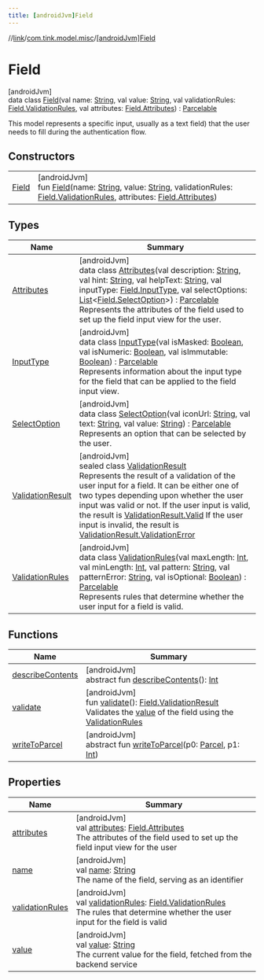 ```yaml
---
title: [androidJvm]Field
---
```

//[link](../../../index.html)/[com.tink.model.misc](../index.html)/[[androidJvm]Field](index.html)



# Field



[androidJvm]\
data class [Field](index.html)(val name: [String](https://kotlinlang.org/api/latest/jvm/stdlib/kotlin/-string/index.html), val value: [String](https://kotlinlang.org/api/latest/jvm/stdlib/kotlin/-string/index.html), val validationRules: [Field.ValidationRules](-validation-rules/index.html), val attributes: [Field.Attributes](-attributes/index.html)) : [Parcelable](https://developer.android.com/reference/kotlin/android/os/Parcelable.html)

This model represents a specific input, usually as a text field) that the user needs to fill during the authentication flow.



## Constructors


| | |
|---|---|
| [Field](-field.html) | [androidJvm]<br>fun [Field](-field.html)(name: [String](https://kotlinlang.org/api/latest/jvm/stdlib/kotlin/-string/index.html), value: [String](https://kotlinlang.org/api/latest/jvm/stdlib/kotlin/-string/index.html), validationRules: [Field.ValidationRules](-validation-rules/index.html), attributes: [Field.Attributes](-attributes/index.html)) |


## Types


| Name | Summary |
|---|---|
| [Attributes](-attributes/index.html) | [androidJvm]<br>data class [Attributes](-attributes/index.html)(val description: [String](https://kotlinlang.org/api/latest/jvm/stdlib/kotlin/-string/index.html), val hint: [String](https://kotlinlang.org/api/latest/jvm/stdlib/kotlin/-string/index.html), val helpText: [String](https://kotlinlang.org/api/latest/jvm/stdlib/kotlin/-string/index.html), val inputType: [Field.InputType](-input-type/index.html), val selectOptions: [List](https://kotlinlang.org/api/latest/jvm/stdlib/kotlin.collections/-list/index.html)&lt;[Field.SelectOption](-select-option/index.html)&gt;) : [Parcelable](https://developer.android.com/reference/kotlin/android/os/Parcelable.html)<br>Represents the attributes of the field used to set up the field input view for the user. |
| [InputType](-input-type/index.html) | [androidJvm]<br>data class [InputType](-input-type/index.html)(val isMasked: [Boolean](https://kotlinlang.org/api/latest/jvm/stdlib/kotlin/-boolean/index.html), val isNumeric: [Boolean](https://kotlinlang.org/api/latest/jvm/stdlib/kotlin/-boolean/index.html), val isImmutable: [Boolean](https://kotlinlang.org/api/latest/jvm/stdlib/kotlin/-boolean/index.html)) : [Parcelable](https://developer.android.com/reference/kotlin/android/os/Parcelable.html)<br>Represents information about the input type for the field that can be applied to the field input view. |
| [SelectOption](-select-option/index.html) | [androidJvm]<br>data class [SelectOption](-select-option/index.html)(val iconUrl: [String](https://kotlinlang.org/api/latest/jvm/stdlib/kotlin/-string/index.html), val text: [String](https://kotlinlang.org/api/latest/jvm/stdlib/kotlin/-string/index.html), val value: [String](https://kotlinlang.org/api/latest/jvm/stdlib/kotlin/-string/index.html)) : [Parcelable](https://developer.android.com/reference/kotlin/android/os/Parcelable.html)<br>Represents an option that can be selected by the user. |
| [ValidationResult](-validation-result/index.html) | [androidJvm]<br>sealed class [ValidationResult](-validation-result/index.html)<br>Represents the result of a validation of the user input for a field. It can be either one of two types depending upon whether the user input was valid or not. If the user input is valid, the result is [ValidationResult.Valid](-validation-result/-valid/index.html) If the user input is invalid, the result is [ValidationResult.ValidationError](-validation-result/-validation-error/index.html) |
| [ValidationRules](-validation-rules/index.html) | [androidJvm]<br>data class [ValidationRules](-validation-rules/index.html)(val maxLength: [Int](https://kotlinlang.org/api/latest/jvm/stdlib/kotlin/-int/index.html), val minLength: [Int](https://kotlinlang.org/api/latest/jvm/stdlib/kotlin/-int/index.html), val pattern: [String](https://kotlinlang.org/api/latest/jvm/stdlib/kotlin/-string/index.html), val patternError: [String](https://kotlinlang.org/api/latest/jvm/stdlib/kotlin/-string/index.html), val isOptional: [Boolean](https://kotlinlang.org/api/latest/jvm/stdlib/kotlin/-boolean/index.html)) : [Parcelable](https://developer.android.com/reference/kotlin/android/os/Parcelable.html)<br>Represents rules that determine whether the user input for a field is valid. |


## Functions


| Name | Summary |
|---|---|
| [describeContents](../../com.tink.service.provider/[android-jvm]-provider-filter/index.html#-1578325224%2FFunctions%2F-812656150) | [androidJvm]<br>abstract fun [describeContents](../../com.tink.service.provider/[android-jvm]-provider-filter/index.html#-1578325224%2FFunctions%2F-812656150)(): [Int](https://kotlinlang.org/api/latest/jvm/stdlib/kotlin/-int/index.html) |
| [validate](validate.html) | [androidJvm]<br>fun [validate](validate.html)(): [Field.ValidationResult](-validation-result/index.html)<br>Validates the [value](value.html) of the field using the [ValidationRules](-validation-rules/index.html) |
| [writeToParcel](../../com.tink.service.provider/[android-jvm]-provider-filter/index.html#-1754457655%2FFunctions%2F-812656150) | [androidJvm]<br>abstract fun [writeToParcel](../../com.tink.service.provider/[android-jvm]-provider-filter/index.html#-1754457655%2FFunctions%2F-812656150)(p0: [Parcel](https://developer.android.com/reference/kotlin/android/os/Parcel.html), p1: [Int](https://kotlinlang.org/api/latest/jvm/stdlib/kotlin/-int/index.html)) |


## Properties


| Name | Summary |
|---|---|
| [attributes](attributes.html) | [androidJvm]<br>val [attributes](attributes.html): [Field.Attributes](-attributes/index.html)<br>The attributes of the field used to set up the field input view for the user |
| [name](name.html) | [androidJvm]<br>val [name](name.html): [String](https://kotlinlang.org/api/latest/jvm/stdlib/kotlin/-string/index.html)<br>The name of the field, serving as an identifier |
| [validationRules](validation-rules.html) | [androidJvm]<br>val [validationRules](validation-rules.html): [Field.ValidationRules](-validation-rules/index.html)<br>The rules that determine whether the user input for the field is valid |
| [value](value.html) | [androidJvm]<br>val [value](value.html): [String](https://kotlinlang.org/api/latest/jvm/stdlib/kotlin/-string/index.html)<br>The current value for the field, fetched from the backend service |


